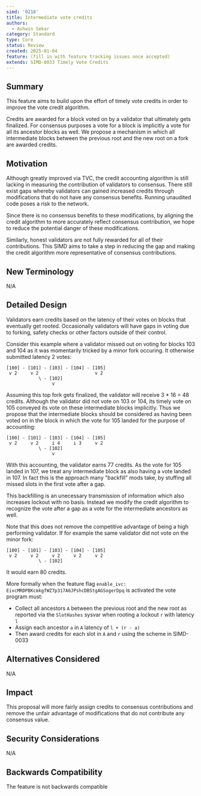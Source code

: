 ```yaml
---
simd: '0218'
title: Intermediate vote credits
authors:
  - Ashwin Sekar
category: Standard
type: Core
status: Review
created: 2025-01-04
feature: (fill in with feature tracking issues once accepted)
extends: SIMD-0033 Timely Vote Credits
---
```


## Summary

This feature aims to build upon the effort of timely vote credits in order
to improve the vote credit algorithm.

Credits are awarded for a block voted on by a validator that ultimately gets
finalized. For consensus purposes a vote for a block is implicitly a vote for
all its ancestor blocks as well. We propose a mechanism in which all intermediate
blocks between the previous root and the new root on a fork are awarded credits.

## Motivation

Although greatly improved via TVC, the credit accounting algorithm is still lacking
in measuring the contribution of validators to consensus. There still exist
gaps whereby validators can gained increased credits through modifications that
do not have any consensus benefits. Running unaudited code poses a risk to the network.

Since there is no consensus benefits to these modifications, by aligning the credit
algorithm to more accurately reflect consensus contribution, we hope to reduce the
potential danger of these modifications.

Similarly, honest validators are not fully rewarded for all of their contributions.
This SIMD aims to take a step in reducing the gap and making the credit algorithm
more representative of consensus contributions.

## New Terminology

N/A

## Detailed Design

Validators earn credits based on the latency of their votes on blocks that
eventually get rooted. Occasionally validators will have gaps in voting due to
forking, safety checks or other factors outside of their control.

Consider this example where a validator missed out on voting for blocks 103 and
104 as it was momentarily tricked by a minor fork occuring. It otherwise submitted
latency 2 votes:

```
[100] - [101] - [103] - [104] - [105]
 v 2     v 2                     v 2
            \ - [102]
                 v
```

Assuming this top fork gets finalized, the validator will receive 3 * 16 = 48 credits.
Although the validator did not vote on 103 or 104, its timely vote on 105 conveyed
its vote on these intermediate blocks implicitly. Thus we propose that the
intermediate blocks should be considered as having been voted on in the block in
which the vote for 105 landed for the purpose of accounting:

```
[100] - [101] - [103] - [104] - [105]
 v 2     v 2     i 4     i 3     v 2
            \ - [102]
                 v
```

With this accounting, the validator earns 77 credits.
As the vote for 105 landed in 107, we treat any intermediate block as also having
a vote landed in 107. In fact this is the approach many "backfill" mods take,
by stuffing all missed slots in the first vote after a gap.

This backfilling is an unecessary transmission of information which also increases
lockout with no basis. Instead we modify the credit algorithm to recognize the vote
after a gap as a vote for the intermediate ancestors as well.

Note that this does not remove the competitive advantage of being a high performing
validator. If for example the same validator did not vote on the minor fork:

```
[100] - [101] - [103] - [104] - [105]
 v 2     v 2     v 2     v 2     v 2
            \ - [102]

```

It would earn 80 credits.

More formally when the feature flag `enable_ivc: EivcMRDPBKcmkgfWZ7p317A6JPshcDBStgAGSogerDpq`
is activated the vote program must:

* Collect all ancestors `A` between the previous root and the new root as reported
  via the `SlotHashes` sysvar when rooting a lockout `r` with latency `l`
* Assign each ancestor `a` in `A` latency of `l + (r - a)`
* Then award credits for each slot in `A` and `r` using the scheme in SIMD-0033

## Alternatives Considered

N/A

## Impact

This proposal will more fairly assign credits to consensus contributions and remove
the unfair advantage of modifications that do not contribute any consensus value.

## Security Considerations

N/A

## Backwards Compatibility

The feature is not backwards compatible
